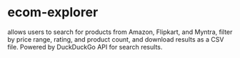 # ecom-explorer
allows users to search for products from Amazon, Flipkart, and Myntra, filter by price range, rating, and product count, and download results as a CSV file. Powered by DuckDuckGo API for search results.
